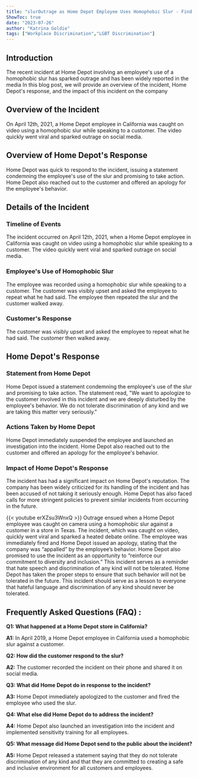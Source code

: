 ```yaml
---
title: "slurOutrage as Home Depot Employee Uses Homophobic Slur - Find Out What Happened Next!"
ShowToc: true 
date: "2023-07-26"
author: "Katrina Goldie" 
tags: ["Workplace Discrimination","LGBT Discrimination"]
---
```

## Introduction

The recent incident at Home Depot involving an employee's use of a homophobic slur has sparked outrage and has been widely reported in the media In this blog post, we will provide an overview of the incident, Home Depot's response, and the impact of this incident on the company

## Overview of the Incident

On April 12th, 2021, a Home Depot employee in California was caught on video using a homophobic slur while speaking to a customer. The video quickly went viral and sparked outrage on social media.

## Overview of Home Depot's Response

Home Depot was quick to respond to the incident, issuing a statement condemning the employee's use of the slur and promising to take action. Home Depot also reached out to the customer and offered an apology for the employee's behavior.

## Details of the Incident

### Timeline of Events

The incident occurred on April 12th, 2021, when a Home Depot employee in California was caught on video using a homophobic slur while speaking to a customer. The video quickly went viral and sparked outrage on social media.

### Employee's Use of Homophobic Slur

The employee was recorded using a homophobic slur while speaking to a customer. The customer was visibly upset and asked the employee to repeat what he had said. The employee then repeated the slur and the customer walked away.

### Customer's Response

The customer was visibly upset and asked the employee to repeat what he had said. The customer then walked away.

## Home Depot's Response

### Statement from Home Depot

Home Depot issued a statement condemning the employee's use of the slur and promising to take action. The statement read, "We want to apologize to the customer involved in this incident and we are deeply disturbed by the employee's behavior. We do not tolerate discrimination of any kind and we are taking this matter very seriously."

### Actions Taken by Home Depot

Home Depot immediately suspended the employee and launched an investigation into the incident. Home Depot also reached out to the customer and offered an apology for the employee's behavior.

### Impact of Home Depot's Response

The incident has had a significant impact on Home Depot's reputation. The company has been widely criticized for its handling of the incident and has been accused of not taking it seriously enough. Home Depot has also faced calls for more stringent policies to prevent similar incidents from occurring in the future.

{{< youtube erXZsu3WnxQ >}} 
Outrage ensued when a Home Depot employee was caught on camera using a homophobic slur against a customer in a store in Texas. The incident, which was caught on video, quickly went viral and sparked a heated debate online. The employee was immediately fired and Home Depot issued an apology, stating that the company was “appalled” by the employee’s behavior. Home Depot also promised to use the incident as an opportunity to “reinforce our commitment to diversity and inclusion.” This incident serves as a reminder that hate speech and discrimination of any kind will not be tolerated. Home Depot has taken the proper steps to ensure that such behavior will not be tolerated in the future. This incident should serve as a lesson to everyone that hateful language and discrimination of any kind should never be tolerated.

## Frequently Asked Questions (FAQ) :
**Q1: What happened at a Home Depot store in California?**

**A1:** In April 2019, a Home Depot employee in California used a homophobic slur against a customer.

**Q2: How did the customer respond to the slur?**

**A2:** The customer recorded the incident on their phone and shared it on social media.

**Q3: What did Home Depot do in response to the incident?**

**A3:** Home Depot immediately apologized to the customer and fired the employee who used the slur.

**Q4: What else did Home Depot do to address the incident?**

**A4:** Home Depot also launched an investigation into the incident and implemented sensitivity training for all employees.

**Q5: What message did Home Depot send to the public about the incident?**

**A5:** Home Depot released a statement saying that they do not tolerate discrimination of any kind and that they are committed to creating a safe and inclusive environment for all customers and employees.



